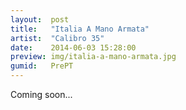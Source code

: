 ```yaml
---
layout:  post
title:   "Italia A Mano Armata"
artist:  "Calibro 35"
date:    2014-06-03 15:28:00
preview: img/italia-a-mano-armata.jpg
gumid:   PrePT
---
```


Coming soon...

<!-- vim: set tw=79 spell spelllang=en: -->
